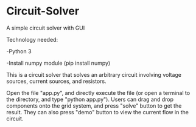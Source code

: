 # Circuit-Solver
A simple circuit solver with GUI

Technology needed:

-Python 3

-Install numpy module (pip install numpy)

This is a circuit solver that solves an arbitrary circuit involving voltage sources, current sources, and resistors. 

Open the file "app.py", and directly execute the file (or open a terminal to the directory, and type "python app.py"). Users can drag and drop components onto the grid system, and press "solve" button to get the result. They can also press "demo" button to view the current flow in the circuit.
